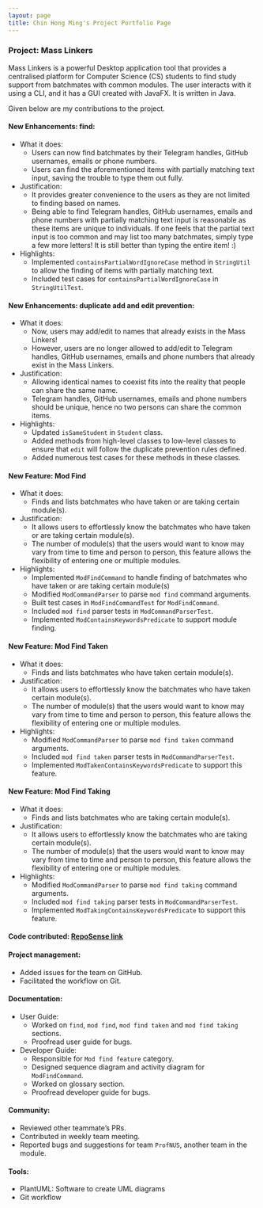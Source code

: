```yaml
---
layout: page
title: Chin Hong Ming's Project Portfolio Page
---
```


### Project: Mass Linkers

Mass Linkers is a powerful Desktop application tool that provides a centralised platform for Computer Science (CS) students to find study support from batchmates with common modules. The user interacts with it using a CLI, and it has a GUI created with JavaFX. It is written in Java.

Given below are my contributions to the project.

#### New Enhancements: find:
* What it does:
  * Users can now find batchmates by their Telegram handles, GitHub usernames, emails or phone numbers.
  * Users can find the aforementioned items with partially matching text input, saving the trouble to type them out fully.
* Justification:
  * It provides greater convenience to the users as they are not limited to finding based on names.
  * Being able to find Telegram handles, GitHub usernames, emails and phone numbers with partially matching text input is reasonable as these items are unique to individuals. If one feels that the partial text input is too common and may list too many batchmates, simply type a few more letters! It is still better than typing the entire item! :)
* Highlights:
  * Implemented `containsPartialWordIgnoreCase` method in `StringUtil` to allow the finding of items with partially matching text.
  * Included test cases for `containsPartialWordIgnoreCase` in `StringUtilTest`.

#### New Enhancements: duplicate add and edit prevention:
* What it does:
  * Now, users may add/edit to names that already exists in the Mass Linkers!
  * However, users are no longer allowed to add/edit to Telegram handles, GitHub usernames, emails and phone numbers that already exist in the Mass Linkers.
* Justification:
  * Allowing identical names to coexist fits into the reality that people can share the same name.
  * Telegram handles, GitHub usernames, emails and phone numbers should be unique, hence no two persons can share the common items.
* Highlights:
  * Updated `isSameStudent` in `Student` class.
  * Added methods from high-level classes to low-level classes to ensure that `edit` will follow the duplicate prevention rules defined.
  * Added numerous test cases for these methods in these classes.

#### New Feature: Mod Find
* What it does: 
  * Finds and lists batchmates who have taken or are taking certain module(s).
* Justification:
  * It allows users to effortlessly know the batchmates who have taken or are taking certain module(s).
  * The number of module(s) that the users would want to know may vary from time to time and person to person, this feature allows the flexibility of entering one or multiple modules.
* Highlights:
  * Implemented `ModFindCommand` to handle finding of batchmates who have taken or are taking certain module(s)
  * Modified `ModCommandParser` to parse `mod find` command arguments.
  * Built test cases in `ModFindCommandTest` for `ModFindCommand`.
  * Included `mod find` parser tests in `ModCommandParserTest`.
  * Implemented `ModContainsKeywordsPredicate` to support module finding.

#### New Feature: Mod Find Taken
* What it does:
  * Finds and lists batchmates who have taken certain module(s).
* Justification:
  * It allows users to effortlessly know the batchmates who have taken certain module(s).
  * The number of module(s) that the users would want to know may vary from time to time and person to person, this feature allows the flexibility of entering one or multiple modules.
* Highlights:
  * Modified `ModCommandParser` to parse `mod find taken` command arguments.
  * Included `mod find taken` parser tests in `ModCommandParserTest`.
  * Implemented `ModTakenContainsKeywordsPredicate` to support this feature.


#### New Feature: Mod Find Taking
* What it does:
  * Finds and lists batchmates who are taking certain module(s).
* Justification:
  * It allows users to effortlessly know the batchmates who are taking certain module(s).
  * The number of module(s) that the users would want to know may vary from time to time and person to person, this feature allows the flexibility of entering one or multiple modules.
* Highlights:
  * Modified `ModCommandParser` to parse `mod find taking` command arguments.
  * Included `mod find taking` parser tests in `ModCommandParserTest`.
  * Implemented `ModTakingContainsKeywordsPredicate` to support this feature.

#### Code contributed: [RepoSense link](https://nus-cs2103-ay2223s1.github.io/tp-dashboard/?search=chm252&breakdown=true)

#### Project management:
* Added issues for the team on GitHub.
* Facilitated the workflow on Git.

#### Documentation:
* User Guide:
    * Worked on `find`, `mod find`, `mod find taken` and `mod find taking` sections.
    * Proofread user guide for bugs.
* Developer Guide:
    * Responsible for `Mod find feature` category.
    * Designed sequence diagram and activity diagram for `ModFindCommand`.
    * Worked on glossary section.
    * Proofread developer guide for bugs.

#### Community:
* Reviewed other teammate’s PRs.
* Contributed in weekly team meeting.
* Reported bugs and suggestions for team `ProfNUS`, another team in the module.

#### Tools:
* PlantUML: Software to create UML diagrams
* Git workflow
